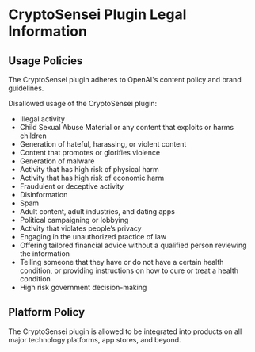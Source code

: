 # CryptoSensei Plugin Legal Information

## Usage Policies

The CryptoSensei plugin adheres to OpenAI's content policy and brand guidelines.

Disallowed usage of the CryptoSensei plugin:
- Illegal activity
- Child Sexual Abuse Material or any content that exploits or harms children
- Generation of hateful, harassing, or violent content
- Content that promotes or glorifies violence
- Generation of malware
- Activity that has high risk of physical harm
- Activity that has high risk of economic harm
- Fraudulent or deceptive activity
- Disinformation
- Spam
- Adult content, adult industries, and dating apps
- Political campaigning or lobbying
- Activity that violates people’s privacy
- Engaging in the unauthorized practice of law
- Offering tailored financial advice without a qualified person reviewing the information
- Telling someone that they have or do not have a certain health condition, or providing instructions on how to cure or treat a health condition
- High risk government decision-making

## Platform Policy

The CryptoSensei plugin is allowed to be integrated into products on all major technology platforms, app stores, and beyond.

